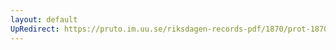 ```yaml
---
layout: default
UpRedirect: https://pruto.im.uu.se/riksdagen-records-pdf/1870/prot-1870--ak--406/prot-1870--ak--406_001.pdf
---
```

